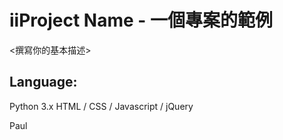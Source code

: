 # iiProject Name - 一個專案的範例
<撰寫你的基本描述>
## Language:
Python 3.x
HTML / CSS / Javascript / jQuery

Paul